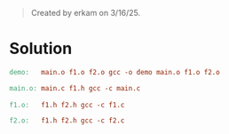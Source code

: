 > Created by erkam on 3/16/25.

# Solution

```makefile
demo:   main.o f1.o f2.o gcc -o demo main.o f1.o f2.o

main.o: main.c f1.h gcc -c main.c
        
f1.o:   f1.h f2.h gcc -c f1.c

f2.o:   f1.h f2.h gcc -c f2.c
```